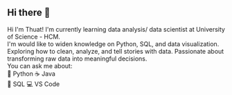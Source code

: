 ## Hi there 👋

<!--
**MinhThuat/minhthuat** is a ✨ _special_ ✨ repository because its `README.md` (this file) appears on your GitHub profile.

Here are some ideas to get you started:

- 🔭 I’m currently working on ...
- 🌱 I’m currently learning ...
- 👯 I’m looking to collaborate on ...
- 🤔 I’m looking for help with ...
- 💬 Ask me about ...
- 📫 How to reach me: ...
- 😄 Pronouns: ...
- ⚡ Fun fact: ...
-->
Hi I'm Thuat! I'm currently learning data analysis/ data scientist at University of Science - HCM.  
I'm would like to widen knowledge on Python, SQL, and data visualization. Exploring how to clean, analyze, and tell stories with data. Passionate about transforming raw data into meaningful decisions.  
You can ask me about:  
🐍 Python  ☕ Java  
📃 SQL     💻 VS Code
